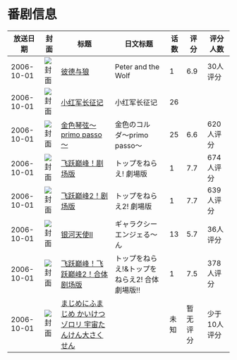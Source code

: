 # 番剧信息

|放送日期|封面|标题|日文标题|话数|评分|评分人数|
|---|---|---|---|---|---|---|
|2006-10-01|![封面](https://lain.bgm.tv/pic/cover/c/b8/32/35854_gEejX.jpg)|[彼德与狼](https://bangumi.tv/subject/35854)|Peter and the Wolf|1|6.9|30人评分|
|2006-10-01|![封面](https://lain.bgm.tv/pic/cover/c/4b/1d/530510_dtnSY.jpg)|[小红军长征记](https://bangumi.tv/subject/530510)|小红军长征记|26|||
|2006-10-01|![封面](https://lain.bgm.tv/pic/cover/c/1f/36/1985_5zfYn.jpg)|[金色琴弦～primo passo～](https://bangumi.tv/subject/1985)|金色のコルダ〜primo passo〜|25|6.6|620人评分|
|2006-10-01|![封面](https://lain.bgm.tv/pic/cover/c/07/7f/5997_68p6F.jpg)|[飞跃巅峰！剧场版](https://bangumi.tv/subject/5997)|トップをねらえ! 劇場版|1|7.7|674人评分|
|2006-10-01|![封面](https://lain.bgm.tv/pic/cover/c/b9/8a/5998_N5Mnt.jpg)|[飞跃巅峰2！剧场版](https://bangumi.tv/subject/5998)|トップをねらえ2! 劇場版|1|7.7|639人评分|
|2006-10-01|![封面](https://lain.bgm.tv/pic/cover/c/f1/38/35321_1tBt5.jpg)|[银河天使II](https://bangumi.tv/subject/35321)|ギャラクシーエンジェる～ん|13|5.7|36人评分|
|2006-10-01|![封面](https://lain.bgm.tv/pic/cover/c/b9/b5/57105_b467o.jpg)|[飞跃巅峰！飞跃巅峰2！合体剧场版](https://bangumi.tv/subject/57105)|トップをねらえ!&トップをねらえ2! 合体劇場版!!|1|7.5|378人评分|
|2006-10-01|![封面](https://lain.bgm.tv/pic/cover/c/31/5b/332971_34vTo.jpg)|[まじめにふまじめ かいけつゾロリ 宇宙たんけん大さくせん](https://bangumi.tv/subject/332971)||未知|暂无评分|少于10人评分|
